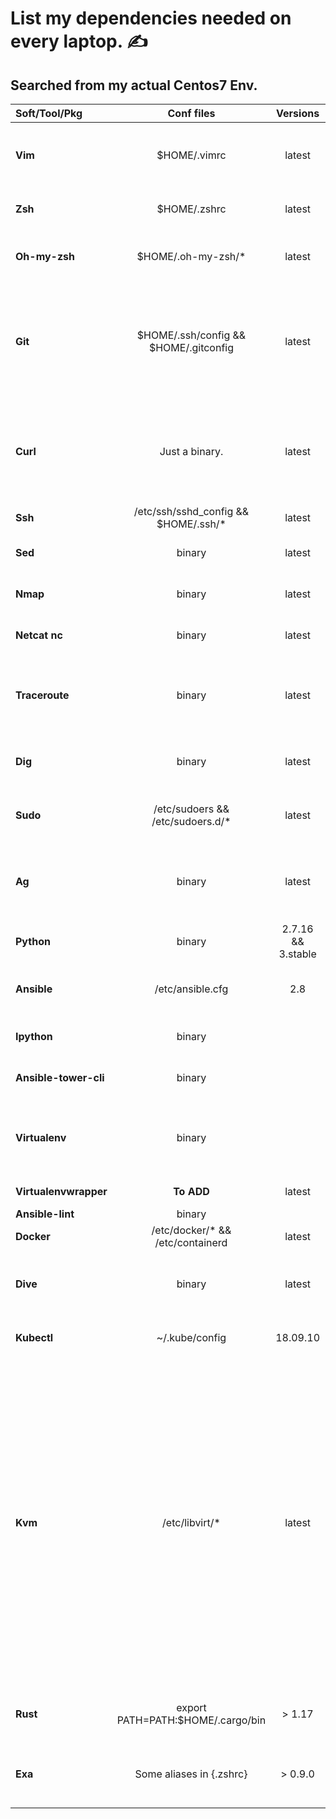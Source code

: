 # List my dependencies needed on every laptop. ✍️
## Searched from my actual Centos7 Env.  
  
| Soft/Tool/Pkg | Conf files | Versions | Details | Type |
| :--- | :---: | :---: | :---: | :---: |
| **Vim** | $HOME/.vimrc | latest | My text editor. With my confs. (maccros, indentation). | Package | 
| **Zsh** | $HOME/.zshrc | latest | My shell (aliases et ENV vars). | Package | 
| **Oh-my-zsh** | $HOME/.oh-my-zsh/* | latest | Framework for managing your zsh configuration. |  Libs |
| **Git** | $HOME/.ssh/config && $HOME/.gitconfig | latest | Git is a fast, scalable, distributed revision control system with an unusually rich command set. | Package |  
| **Curl** | Just a binary. | latest | Tool to transfer data to/from a server using a lot of proto (HTTP, FTP, SMTP, TFTP...) | Package |  
| **Ssh** | /etc/ssh/sshd_config && $HOME/.ssh/* | latest | My ssh client package. | Package |  
| **Sed** | binary | latest | A tool to manipulate file content. | Package |  
| **Nmap** | binary | latest | A tool to scan network ports. | Package |  
| **Netcat nc** | binary | latest | A tool to open network connections. | Package |  
| **Traceroute** | binary | latest | A tool to trace a package travel through the network to reach an IP/url. | Package |  
| **Dig** | binary | latest | A tool to communicate with DNS servers. | Package |  
| **Sudo** | /etc/sudoers && /etc/sudoers.d/* | latest | Tool to execute command as another user. | Package |  
| **Ag** | binary | latest | A tool for searching a string in folders (support regex). | Package |  
| **Python** | binary | 2.7.16 && 3.stable | Python interpreter and lib. | Packages |  
| **Ansible** | /etc/ansible.cfg | 2.8 | Ansible and ansible-playbook cmd. | Pypi package | 
| **Ipython** | binary |  | Powerful Interactive Python shell. | Pypi package |  
| **Ansible-tower-cli**  | binary |  | CLI tool for Ansible Tower and AWX. | Pypi package |  
| **Virtualenv**  | binary |  | A tool for creating isolated 'virtual' python environments. | Pypi package |  
| **Virtualenvwrapper** | **To ADD** | latest | A wrapper for Virtualenv. | Pypi package |  
| **Ansible-lint** | binary |  | Ansible linter. | Pypi package |  
| **Docker** | /etc/docker/* && /etc/containerd | latest | Docker engine + cli. | Package |  
| **Dive** | binary | latest | A tool for exploring docker images layers. | Package (from github) | 
| **Kubectl** | ~/.kube/config | 18.09.10 | Kubernetes cli to interact with K8s API. | Binary |  
| **Kvm** | /etc/libvirt/* | latest | Kernel-based Virtual Machine. Free and opensource Hypervisor for Linux :D. Qemu = logiciel libre de machine virtuelle, KVM = hyperviseur / instance de QEMU, Libvirt = lib de gestion de la virtualisation utilisée par des hyperviseurs, Virt-manager = outil graphique pour gérer les machines virtuelles.) | Packages (qemu-kvm, libvirt, libguestfs-tools, libvirt-python, virt-install, virt-manager) |  
| **Rust** | export PATH=PATH:$HOME/.cargo/bin | > 1.17 | Rust compiler and Cargo package manager. | curl https://sh.rustup.rs -sSf && sh it |
| **Exa** | Some aliases in {.zshrc} | > 0.9.0 | Modern ls and more User friendly. Written in Rust. | Cargo package |

